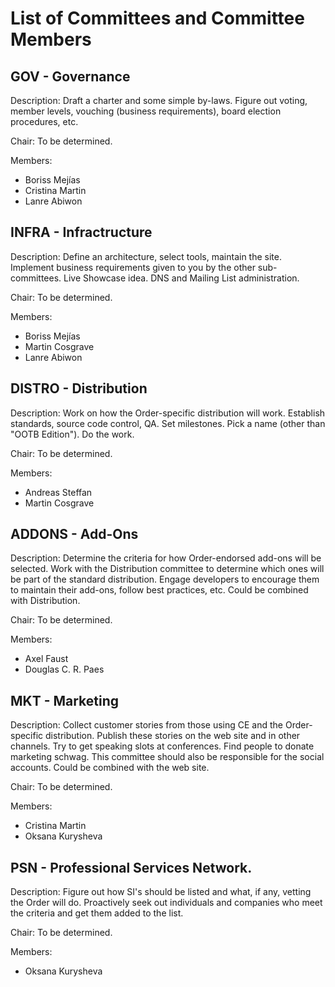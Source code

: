 List of Committees and Committee Members
======================================================================

GOV - Governance
----------------------------------------------------------------------

Description: Draft a charter and some simple by-laws. Figure out voting, member
levels, vouching (business requirements), board election procedures, etc. 

Chair: To be determined.

Members:

- Boriss Mejías
- Cristina Martin
- Lanre Abiwon


INFRA - Infractructure
----------------------------------------------------------------------

Description: Define an architecture, select tools, maintain the site. Implement
business requirements given to you by the other sub-committees. Live Showcase idea.
DNS and Mailing List administration.

Chair: To be determined.

Members:

- Boriss Mejías
- Martin Cosgrave
- Lanre Abiwon


DISTRO - Distribution
----------------------------------------------------------------------

Description: Work on how the Order-specific distribution will work. Establish
standards, source code control, QA. Set milestones. Pick a name (other than
"OOTB Edition"). Do the work.

Chair: To be determined.

Members:

- Andreas Steffan
- Martin Cosgrave


ADDONS - Add-Ons
----------------------------------------------------------------------

Description: Determine the criteria for how Order-endorsed add-ons will be
selected. Work with the Distribution committee to determine which ones will be
part of the standard distribution. Engage developers to encourage them to
maintain their add-ons, follow best practices, etc. Could be combined with
Distribution.

Chair: To be determined.

Members:

- Axel Faust
- Douglas C. R. Paes


MKT - Marketing
----------------------------------------------------------------------

Description: Collect customer stories from those using CE and the Order-specific
distribution. Publish these stories on the web site and in other channels. Try
to get speaking slots at conferences. Find people to donate marketing schwag.
This committee should also be responsible for the social accounts. Could be
combined with the web site.

Chair: To be determined.

Members:

- Cristina Martin
- Oksana Kurysheva


PSN - Professional Services Network.
----------------------------------------------------------------------

Description: Figure out how SI's should be listed and what, if any, vetting the
Order will do. Proactively seek out individuals and companies who meet the
criteria and get them added to the list.

Chair: To be determined.

Members:

- Oksana Kurysheva
